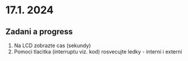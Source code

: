 # 17.1. 2024

## Zadani a progress

1. Na LCD zobrazte cas (sekundy)
2. Pomoci tlacitka (interruptu viz. kod) rosvecujte ledky - interni i externi